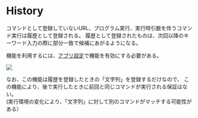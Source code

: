 # History

コマンドとして登録していないURL、プログラム実行、実行時引数を伴うコマンド実行は履歴として登録される。
履歴として登録されたものは、次回以降のキーワード入力の際に部分一致で候補にあがるようになる。

機能を利用するには、[アプリ設定](/window/app-settings.md#keyword-input-history)で機能を有効にする必要がある。

![](../image/history.png)

なお、この機能は履歴を登録したときの「文字列」を登録するだけなので、
この機能により、後で実行したときに前回と同じコマンドが実行される保証はない。   
(実行環境の変化により、「文字列」に対して別のコマンドがマッチする可能性がある）

